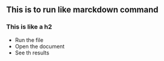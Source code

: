 ## This is to run like marckdown command
### This is like a h2
* Run the file 
* Open the document 
* See th results

